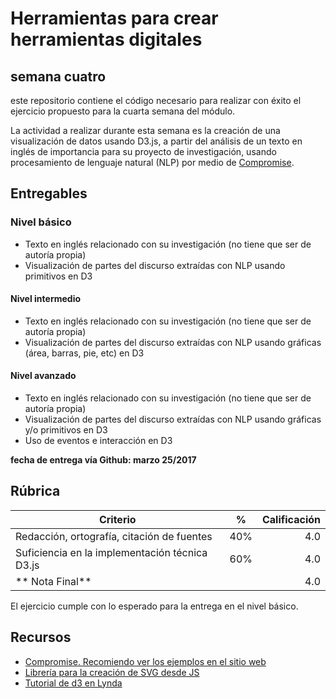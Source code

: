 # Herramientas para crear herramientas digitales

## semana cuatro

este repositorio contiene el código necesario para realizar con éxito el ejercicio propuesto para la cuarta semana del módulo.

La actividad a realizar durante esta semana es la creación de una visualización de datos usando D3.js, a partir del análisis de un texto en inglés de importancia para su proyecto de investigación, usando procesamiento de lenguaje natural (NLP) por medio de [Compromise](https://github.com/nlp-compromise/compromise).

## Entregables

### Nivel básico

* Texto en inglés relacionado con su investigación (no tiene que ser de autoría propia)
* Visualización de partes del discurso extraídas con NLP usando primitivos en D3

#### Nivel intermedio

* Texto en inglés relacionado con su investigación (no tiene que ser de autoría propia)
* Visualización de partes del discurso extraídas con NLP usando gráficas (área, barras, pie, etc) en D3


#### Nivel avanzado

* Texto en inglés relacionado con su investigación (no tiene que ser de autoría propia)
* Visualización de partes del discurso extraídas con NLP usando gráficas y/o primitivos en D3
* Uso de eventos e interacción en D3


**fecha de entrega vía Github: marzo 25/2017**

## Rúbrica

|  Criterio  | %      |  Calificación |
|----------|:-------------:|------:|
| Redacción, ortografía, citación de fuentes |  40% | 4.0 |
| Suficiencia en la implementación técnica D3.js |    60%   | 4.0 |
| ** Nota Final** | | 4.0|

El ejercicio cumple con lo esperado para la entrega en el nivel básico.


## Recursos

* [Compromise. Recomiendo ver los ejemplos en el sitio web](https://github.com/nlp-compromise/compromise)
* [Librería para la creación de SVG desde JS](https://d3js.org/ )
* [Tutorial de d3 en Lynda](https://www.lynda.com/D3-js-tutorials/D3-js-Essential-Training-Data-Scientists/504428-2.html)

 
